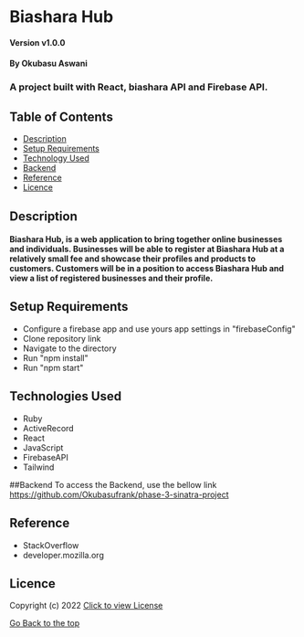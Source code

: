 # Biashara Hub

#### Version v1.0.0
#### By Okubasu Aswani
### A project built with React, biashara API and Firebase API.

## Table of Contents

+ [Description](#description)
+ [Setup Requirements](#setup-requirements)
+ [Technology Used](#technology-used)
+ [Backend](#Backend)
+ [Reference](#reference)
+ [Licence](#licence)

## Description
#### Biashara Hub, is a web application to bring together online businesses and individuals. Businesses will be able to register at Biashara Hub at a relatively small fee and showcase their profiles and products to customers. Customers will be in a position to access Biashara Hub and view a list of registered businesses and their profile.

## Setup Requirements
* Configure a firebase app and use yours app settings in "firebaseConfig"
* Clone repository link
* Navigate to the directory
* Run "npm install"
* Run "npm start"
## Technologies Used
* Ruby
* ActiveRecord
* React
* JavaScript
* FirebaseAPI
* Tailwind

##Backend
To access the Backend, use the bellow link
https://github.com/Okubasufrank/phase-3-sinatra-project

## Reference
* StackOverflow
* developer.mozilla.org

## Licence

Copyright (c) 2022 [Click to view License](LICENSE)

[Go Back to the top](#description)